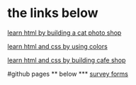 # the links below 

[learn html by building a cat photo shop](https://github.com/Mohamed-dreamer/survey-freecampcode/tree/main/learn-html-by-building-a-cat-photo-app)

[learn html and css by using colors](https://github.com/Mohamed-dreamer/survey-freecampcode/tree/main/colors)

[learn html and css by building cafe shop](https://github.com/Mohamed-dreamer/survey-freecampcode/tree/main/camper%20cafe)

#github pages ** below ***
[survey forms](https://mohamed-dreamer.github.io/survey-freecampcode/)
